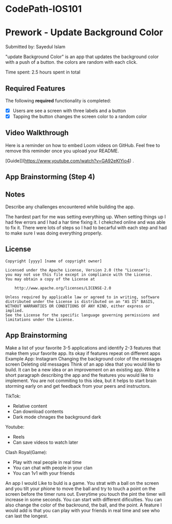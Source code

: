 # CodePath-IOS101
# Prework - Update Background Color

Submitted by: Sayedul Islam

"update Background Color" is an app that updates the background color with a push of a button. the colors are random with each click.

Time spent: 2.5 hours spent in total

## Required Features

The following **required** functionality is completed:

- [x] Users are see a screen with three labels and a button
- [x] Tapping the button changes the screen color to a random color
 
## Video Walkthrough

Here is a reminder on how to embed Loom videos on GitHub. Feel free to remove this reminder once you upload your README. 

[Guide]](https://www.youtube.com/watch?v=GA92eKlYio4) .

## App Brainstorming (Step 4)

## Notes

Describe any challenges encountered while building the app.

The hardest part for me was setting everything up. When setting things up I had few errors and I had a har time fixing it. I chekched online and was able to fix it. There were lots of steps so I had to becarful with each step and had to make sure I was doing everything properly. 

## License

    Copyright [yyyy] [name of copyright owner]

    Licensed under the Apache License, Version 2.0 (the "License");
    you may not use this file except in compliance with the License.
    You may obtain a copy of the License at

        http://www.apache.org/licenses/LICENSE-2.0

    Unless required by applicable law or agreed to in writing, software
    distributed under the License is distributed on an "AS IS" BASIS,
    WITHOUT WARRANTIES OR CONDITIONS OF ANY KIND, either express or implied.
    See the License for the specific language governing permissions and
    limitations under the License.
    
## App Brainstorming

Make a list of your favorite 3-5 applications and identify 2-3 features that make them your favorite app. Its okay if features repeat on different apps
Example App: Instagram
Changing the background color of the messages screen
Deleting old messages
Think of an app idea that you would like to build. It can be a new idea or an improvement on an existing app. Write a short paragraph describing the app and the features
you would like to implement. You are not commiting to this idea, but it helps to start brain storming early on and get feedback from your peers and instructors.

TikTok:
- Relative content
- Can download contents
- Dark mode chnages the background dark

Youtube:
- Reels
- Can save videos to watch later 

Clash Royal(Game):
- Play with real people in real time
- You can chat with people in your clan
- You can 1v1 with your friends

An app I would Like to buld is a game. You strat with a ball on the screen and you tilt your phione to move the ball and try to touch a point on the screen before 
the timer runs out. Everytime you touch the pint the timer will increase in some seconds. You can start with different dificulties. You can also change the color 
of the backround, the ball, and the point. A feature I would add is that you can play with your friends in real time and see who can last the longest.
